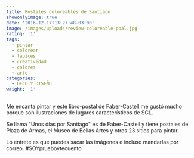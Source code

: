 ```yaml
---
title: Postales coloreables de Santiago
showonlyimage: true
date: '2016-12-17T13:27:48-03:00'
image: /images/uploads/review-coloreable-ppal.jpg
rating: '1'
tags:
  - pintar
  - colorear
  - lápices
  - creatividad
  - colores
  - arte
categories:
  - DECO Y DISEÑO
weight: '1'
---
```

Me encanta pintar y este libro-postal de Faber-Castell me gustó mucho porque son ilustraciones de lugares característicos de SCL. 

<!--more-->

Se llama "Unos días por Santiago" es de Faber-Castell y tiene postales de Plaza de Armas, el Museo de Bellas Artes y otros 23 sitios para pintar. 

Lo entrete es que puedes sacar las imágenes e incluso mandarlas por correo. #SOYprueboytecuento
